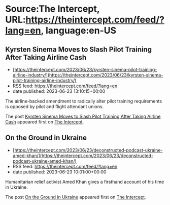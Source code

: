 # Source:The Intercept, URL:https://theintercept.com/feed/?lang=en, language:en-US

## Kyrsten Sinema Moves to Slash Pilot Training After Taking Airline Cash
 - [https://theintercept.com/2023/06/23/kyrsten-sinema-pilot-training-airline-industry/](https://theintercept.com/2023/06/23/kyrsten-sinema-pilot-training-airline-industry/)
 - RSS feed: https://theintercept.com/feed/?lang=en
 - date published: 2023-06-23 13:10:15+00:00

<p>The airline-backed amendment to radically alter pilot training requirements is opposed by pilot and flight attendant unions.</p>
<p>The post <a href="https://theintercept.com/2023/06/23/kyrsten-sinema-pilot-training-airline-industry/" rel="nofollow">Kyrsten Sinema Moves to Slash Pilot Training After Taking Airline Cash</a> appeared first on <a href="https://theintercept.com" rel="nofollow">The Intercept</a>.</p>

## On the Ground in Ukraine
 - [https://theintercept.com/2023/06/23/deconstructed-podcast-ukraine-amed-khan/](https://theintercept.com/2023/06/23/deconstructed-podcast-ukraine-amed-khan/)
 - RSS feed: https://theintercept.com/feed/?lang=en
 - date published: 2023-06-23 10:01:00+00:00

<p>Humanitarian relief activist Amed Khan gives a firsthand account of his time in Ukraine.</p>
<p>The post <a href="https://theintercept.com/2023/06/23/deconstructed-podcast-ukraine-amed-khan/" rel="nofollow">On the Ground in Ukraine</a> appeared first on <a href="https://theintercept.com" rel="nofollow">The Intercept</a>.</p>

